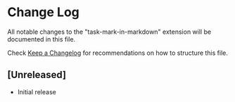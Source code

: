 # Change Log

All notable changes to the "task-mark-in-markdown" extension will be documented in this file.

Check [Keep a Changelog](http://keepachangelog.com/) for recommendations on how to structure this file.

## [Unreleased]

- Initial release